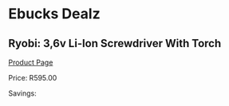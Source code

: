 
# Ebucks Dealz
## Ryobi: 3,6v Li-Ion Screwdriver With Torch
[Product Page](https://www.ebucks.com/web/shop/productSelected.do?prodId=316344078&catId=370101825)

Price: R595.00

Savings: 


	